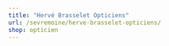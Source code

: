 ```yaml
---
title: "Hervé Brasselet Opticiens"
url: /sevremoine/herve-brasselet-opticiens/
shop: opticien
---
```


